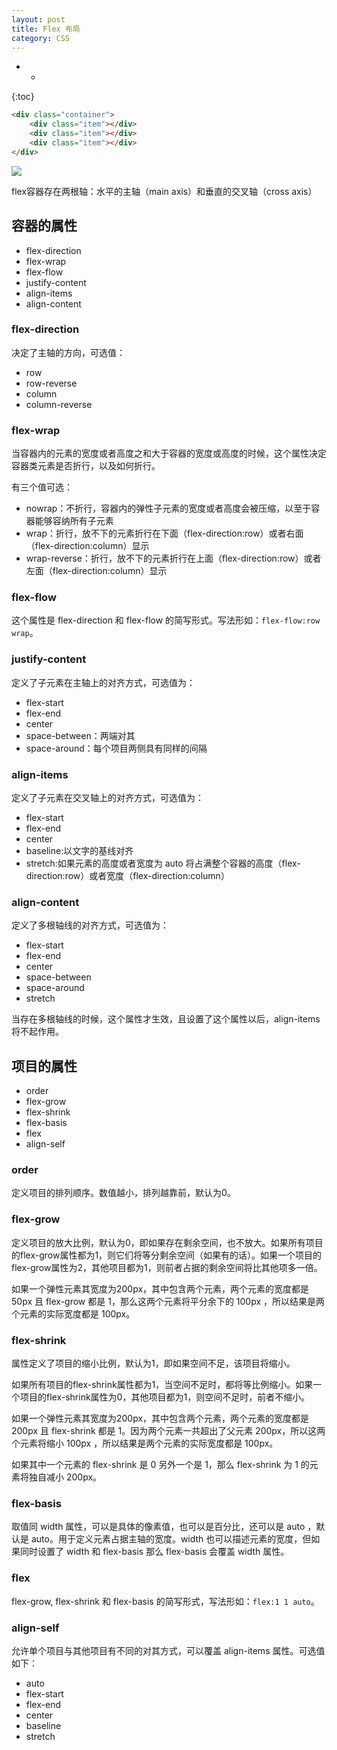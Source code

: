 ```yaml
---
layout: post
title: Flex 布局
category: CSS
---
```




- *
{:toc}


```html
<div class="container">
    <div class="item"></div>
    <div class="item"></div>
    <div class="item"></div>
</div>
```

![](https://mdn.mozillademos.org/files/3739/flex_terms.png)

flex容器存在两根轴：水平的主轴（main axis）和垂直的交叉轴（cross axis）

## 容器的属性

- flex-direction
- flex-wrap
- flex-flow
- justify-content
- align-items
- align-content

### flex-direction

决定了主轴的方向，可选值：

- row
- row-reverse
- column
- column-reverse

### flex-wrap

当容器内的元素的宽度或者高度之和大于容器的宽度或高度的时候，这个属性决定容器类元素是否折行，以及如何折行。

有三个值可选：
- nowrap：不折行，容器内的弹性子元素的宽度或者高度会被压缩，以至于容器能够容纳所有子元素
- wrap：折行，放不下的元素折行在下面（flex-direction:row）或者右面（flex-direction:column）显示
- wrap-reverse：折行，放不下的元素折行在上面（flex-direction:row）或者左面（flex-direction:column）显示

### flex-flow

这个属性是 flex-direction 和 flex-flow 的简写形式。写法形如：`flex-flow:row wrap`。

### justify-content

定义了子元素在主轴上的对齐方式，可选值为：

- flex-start
- flex-end
- center
- space-between：两端对其
- space-around：每个项目两侧具有同样的间隔

### align-items

定义了子元素在交叉轴上的对齐方式，可选值为：

- flex-start
- flex-end
- center
- baseline:以文字的基线对齐
- stretch:如果元素的高度或者宽度为 auto 将占满整个容器的高度（flex-direction:row）或者宽度（flex-direction:column）

### align-content

定义了多根轴线的对齐方式，可选值为：

- flex-start
- flex-end
- center
- space-between
- space-around
- stretch

当存在多根轴线的时候，这个属性才生效，且设置了这个属性以后，align-items 将不起作用。

## 项目的属性

- order
- flex-grow
- flex-shrink
- flex-basis
- flex
- align-self

### order

定义项目的排列顺序。数值越小，排列越靠前，默认为0。

### flex-grow

定义项目的放大比例，默认为0，即如果存在剩余空间，也不放大。如果所有项目的flex-grow属性都为1，则它们将等分剩余空间（如果有的话）。如果一个项目的flex-grow属性为2，其他项目都为1，则前者占据的剩余空间将比其他项多一倍。

如果一个弹性元素其宽度为200px，其中包含两个元素，两个元素的宽度都是 50px 且 flex-grow 都是 1，那么这两个元素将平分余下的 100px ，所以结果是两个元素的实际宽度都是 100px。

### flex-shrink

属性定义了项目的缩小比例，默认为1，即如果空间不足，该项目将缩小。

如果所有项目的flex-shrink属性都为1，当空间不足时，都将等比例缩小。如果一个项目的flex-shrink属性为0，其他项目都为1，则空间不足时，前者不缩小。

如果一个弹性元素其宽度为200px，其中包含两个元素，两个元素的宽度都是 200px 且 flex-shrink 都是 1。因为两个元素一共超出了父元素 200px，所以这两个元素将缩小 100px ，所以结果是两个元素的实际宽度都是 100px。

如果其中一个元素的  flex-shrink 是 0 另外一个是 1，那么  flex-shrink 为 1 的元素将独自减小 200px。

### flex-basis

取值同 width 属性，可以是具体的像素值，也可以是百分比，还可以是 auto ，默认是 auto。用于定义元素占据主轴的宽度。width 也可以描述元素的宽度，但如果同时设置了 width 和 flex-basis 那么 flex-basis 会覆盖 width 属性。

### flex

flex-grow, flex-shrink 和 flex-basis 的简写形式，写法形如：`flex:1 1 auto`。

### align-self

允许单个项目与其他项目有不同的对其方式，可以覆盖 align-items 属性。可选值如下：

- auto
- flex-start
- flex-end
- center
- baseline
- stretch